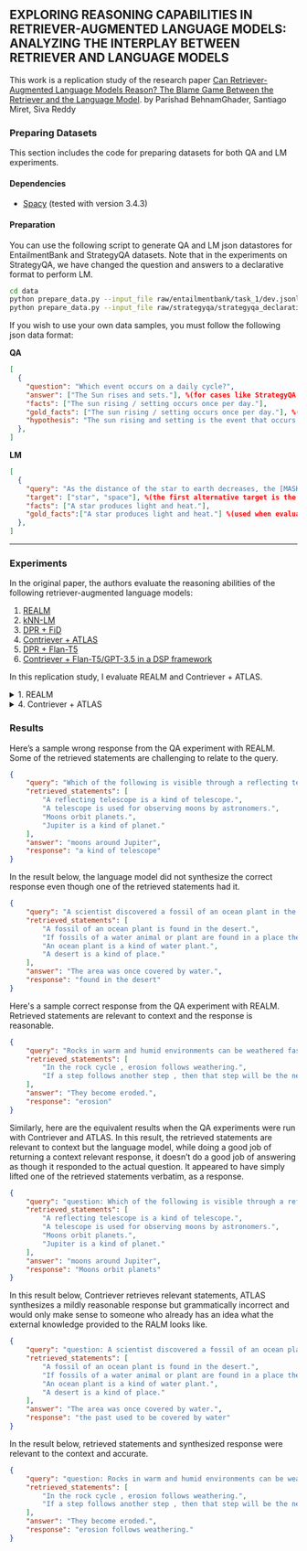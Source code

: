 ## EXPLORING REASONING CAPABILITIES IN RETRIEVER-AUGMENTED LANGUAGE MODELS: ANALYZING THE INTERPLAY BETWEEN RETRIEVER AND LANGUAGE MODELS

This work is a replication study of the research paper [Can Retriever-Augmented Language Models Reason? The Blame Game Between the Retriever and the Language Model](https://arxiv.org/abs/2212.09146). by Parishad BehnamGhader, Santiago Miret, Siva Reddy


### Preparing Datasets

This section includes the code for preparing datasets for both QA and LM experiments.

#### Dependencies

- [Spacy](https://spacy.io/usage) (tested with version 3.4.3)

#### Preparation

You can use the following script to generate QA and LM json datastores for EntailmentBank and StrategyQA datasets. Note that in the experiments on StrategyQA, we have changed the question and answers to a declarative format to perform LM.
```bash
cd data
python prepare_data.py --input_file raw/entailmentbank/task_1/dev.jsonl --output_file entailmentbank_1_dev --dataset entailmentbank --qa 1 --lm 1
python prepare_data.py --input_file raw/strategyqa/strategyqa_declarative_train.json --output_file strategyqa --dataset strategyqa --split 1 --lm 1
```
If you wish to use your own data samples, you must follow the following json data format:

**QA**
```json
[
  {
    "question": "Which event occurs on a daily cycle?", 
    "answer": ["The Sun rises and sets."], %(for cases like StrategyQA, the answer would be like ["yes", "no"] with "yes" being the correct answer)
    "facts": ["The sun rising / setting occurs once per day."],
    "gold_facts": ["The sun rising / setting occurs once per day."], %(used when evaluating the models with only ground-truth facts)
    "hypothesis": "The sun rising and setting is the event that occurs once per day." %(used when evaluating the models with one single hypothesis sentence.)
  },
]
```

**LM**
```json
[
  {
    "query": "As the distance of the star to earth decreases, the [MASK] will appear brighter.",
    "target": ["star", "space"], %(the first alternative target is the ground-truth masked entity)
    "facts": ["A star produces light and heat."], 
    "gold_facts":["A star produces light and heat."] %(used when evaluating the models with only ground-truth facts)
  },
]
```
---
### Experiments

In the original paper, the authors evaluate the reasoning abilities of the following retriever-augmented language models:
1. [REALM](https://huggingface.co/docs/transformers/model_doc/realm)
2. [kNN-LM](https://github.com/urvashik/knnlm)
3. [DPR + FiD](https://github.com/facebookresearch/FiD)
4. [Contriever + ATLAS](https://github.com/facebookresearch/atlas)
5. [DPR + Flan-T5](https://huggingface.co/google/flan-t5-base)
6. [Contriever + Flan-T5/GPT-3.5 in a DSP framework](https://github.com/stanfordnlp/dspy)

In this replication study, I evaluate REALM and Contriever + ATLAS.

<details><summary>1. REALM</summary>
<p>

##### Dependencies
- python 3 (tested with 3.7)
- pytorch (tested with 1.11.0)
- transformers (tested with 4.20.1)
- numpy

You may want to use `realm/environment.yml` as well.

##### Experiments
The following scripts run all kinds of experiments
```bash
cd realm

#QA
python evaluate_reasoning.py \
  --reason_data_file <absolute address of the preprocessed json data file> \
  --reason_output_file <absolute address of a report.jsonl file> \
  --reason_task qa \
  --reason_k 5 \
  --reason_dataset <entailmentbank / strategyqa>
  
#LM (target ranking)
python evaluate_reasoning.py \
  --reason_data_file <absolute address of the preprocessed json data file> \
  --reason_output_file <absolute address of a report.jsonl file> \
  --reason_task lm \
  --reason_k 5 \
  --reason_dataset <entailmentbank / strategyqa>
```

A list of the script arguments is explained below:
- `reason_k`: number of retrieved statements
- `reason_data_file`: absolute address of the preprocessed json data file with the above-mentioned format
- `reason_output_file`: absolute address of a report.jsonl file
- `reason_task`: 'qa' | 'lm'
- `reason_lm_task`: 'target_ranking' (model preference) | 'prediction' (masked token prediction)
- `reason_fact_type`: 'facts' (default, use `facts` key) | 'gold_facts' (use `gold_facts` key) | 'single_fact' (use `hypothesis` key)
- `reason_dataset`: 'entailmentbank' | 'strategyqa'
</p></details>


<details><summary>4. Contriever + ATLAS</summary>
<p>

##### Dependencies
- python 3 (tested with 3.8)
- pytorch (tested with 1.11.0)
- transformers (tested with 4.18.0)
- faiss-gpu (tested with 1.7.2)
- numpy

You may want to use `contriever/contriever_environment.yml` as well.

##### Experiments
In order to run the ATLAS experiments, you must first download the preferred model from [ATLAS github](https://github.com/facebookresearch/atlas). In our experiments we load the `models/atlas_nq/base` ATLAS model.
The following scripts run all kinds of experiments.
```bash
cd contriever
port=$(shuf -i 15000-16000 -n 1)

#QA
python evaluate_atlas_reasoning.py \
  --generation_max_length 16 --name reason --precision fp32 --text_maxlength 512 \
  --reader_model_type google/t5-base-lm-adapt \ # architecture of Atlas
  --model_path <address to the model checkpoint - atlas_data/models/...> \
  --per_gpu_batch_size 1 --checkpoint_dir atlas_data/experiments --main_port $port \
  --reason_data_file <absolute address of the preprocessed json data file> \
  --reason_output_file <absolute address of a report.jsonl file> \
  --reason_k 5 \
  --reason_task qa \
  --reason_dataset <entailmentbank / strategyqa>
  
#LM
python evaluate_atlas_reasoning.py \
  --generation_max_length 16 --name reason --precision fp32 --text_maxlength 512\
  --reader_model_type google/t5-base-lm-adapt \ # architecture of Atlas
  --model_path <address to the model checkpoint - atlas_data/models/...> \
  --per_gpu_batch_size 1 --checkpoint_dir atlas_data/experiments --main_port $port \
  --reason_data_file <absolute address of the preprocessed json data file> \
  --reason_output_file <absolute address of a report.jsonl file> \
  --reason_k 5 \
  --reason_task lm \
  --reason_dataset <entailmentbank / strategyqa>
```

A list of the script arguments is explained below:
- `reason_k`: number of retrieved statements
- `reason_data_file`: absolute address of the preprocessed json data file with the above-mentioned format
- `reason_output_file`: absolute address of a report.jsonl file
- `reason_task`: 'qa' | 'lm'
- `reason_fact_type`: 'facts' (default, use `facts` key) | 'gold_facts' (use `gold_facts` key) | 'single_fact' (use `hypothesis` key)
- `reason_dataset`: 'strategyqa' | 'entailmentbank'
</p></details>

### Results
Here’s a sample wrong response from the QA experiment with REALM. Some of the retrieved statements are challenging to relate to the query.
```json
{
    "query": "Which of the following is visible through a reflecting telescope?",
    "retrieved_statements": [
        "A reflecting telescope is a kind of telescope.",
        "A telescope is used for observing moons by astronomers.",
        "Moons orbit planets.",
        "Jupiter is a kind of planet."
    ],
    "answer": "moons around Jupiter",
    "response": "a kind of telescope"
}
```

In the result below, the language model did not synthesize the correct response even though one of the retrieved statements had it.
```json
{
    "query": "A scientist discovered a fossil of an ocean plant in the rocks of a desert. What does the discovery of this fossil most likely tell the scientist?",
    "retrieved_statements": [
        "A fossil of an ocean plant is found in the desert.",
        "If fossils of a water animal or plant are found in a place then that place used to be covered by water in the past.",
        "An ocean plant is a kind of water plant.",
        "A desert is a kind of place."
    ],
    "answer": "The area was once covered by water.",
    "response": "found in the desert"
}
```

Here's a sample correct response from the QA experiment with REALM. Retrieved statements are relevant to context and the response is reasonable.
```json
{
    "query": "Rocks in warm and humid environments can be weathered faster than rocks in other environments. Which is most likely the next step in the rock cycle for weathered rocks?",
    "retrieved_statements": [
        "In the rock cycle , erosion follows weathering.",
        "If a step follows another step , then that step will be the next step."
    ],
    "answer": "They become eroded.",
    "response": "erosion"
}
```

Similarly, here are the equivalent results when the QA experiments were run with Contriever and ATLAS.
In this result, the retrieved statements are relevant to context but the language model, while doing a good job of returning a context relevant response, it doesn’t do a good job of answering as though it responded to the actual question. It appeared to have simply lifted one of the retrieved statements verbatim, as a response.
```json
{
    "query": "question: Which of the following is visible through a reflecting telescope? answer: <extra_id_0>",
    "retrieved_statements": [
        "A reflecting telescope is a kind of telescope.",
        "A telescope is used for observing moons by astronomers.",
        "Moons orbit planets.",
        "Jupiter is a kind of planet."
    ],
    "answer": "moons around Jupiter",
    "response": "Moons orbit planets"
}
```
In this result below, Contriever retrieves relevant statements, ATLAS synthesizes a mildly reasonable response but grammatically incorrect and would only make sense to someone who already has an idea what the external knowledge provided to the RALM looks like.

```json
{
    "query": "question: A scientist discovered a fossil of an ocean plant in the rocks of a desert. What does the discovery of this fossil most likely tell the scientist? answer: <extra_id_0>",
    "retrieved_statements": [
        "A fossil of an ocean plant is found in the desert.",
        "If fossils of a water animal or plant are found in a place then that place used to be covered by water in the past.",
        "An ocean plant is a kind of water plant.",
        "A desert is a kind of place."
    ],
    "answer": "The area was once covered by water.",
    "response": "the past used to be covered by water"
}
```

In the result below, retrieved statements and synthesized response were relevant to the context and accurate.
```json
{
    "query": "question: Rocks in warm and humid environments can be weathered faster than rocks in other environments. Which is most likely the next step in the rock cycle for weathered rocks? answer: <extra_id_0>",
    "retrieved_statements": [
        "In the rock cycle , erosion follows weathering.",
        "If a step follows another step , then that step will be the next step."
    ],
    "answer": "They become eroded.",
    "response": "erosion follows weathering."
}
```
